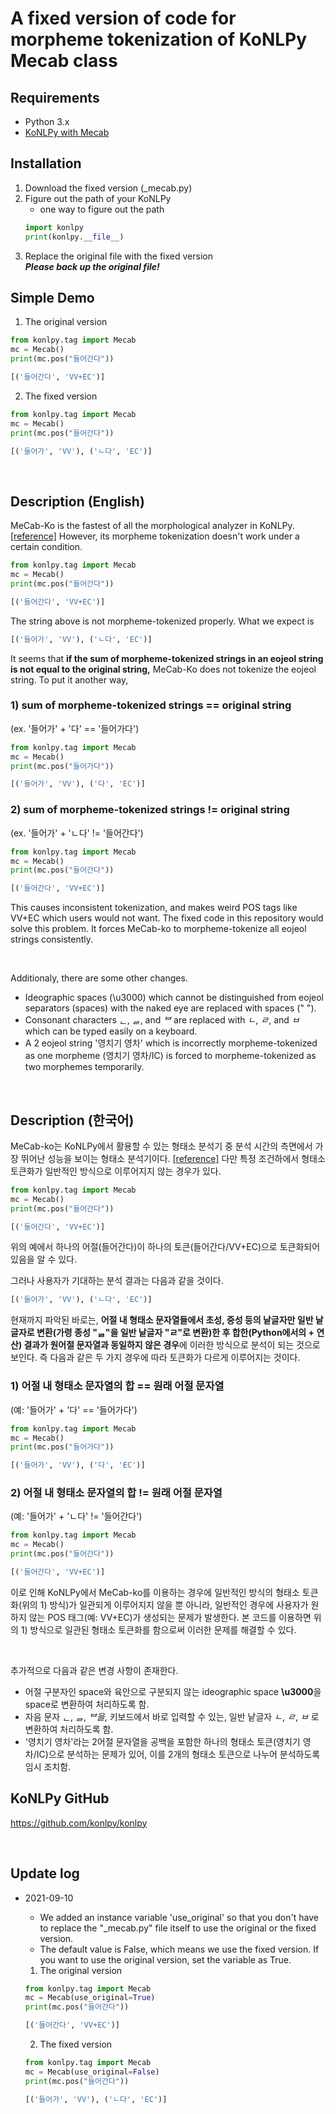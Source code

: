 # **A fixed version of code for morpheme tokenization of KoNLPy Mecab class**

## Requirements
- Python 3.x
- [KoNLPy with Mecab](https://konlpy.org/en/latest/install/ "KoNLPy: Installation")

## Installation
1. Download the fixed version (_mecab.py)
2. Figure out the path of your KoNLPy
    - one way to figure out the path
    ```python
    import konlpy
    print(konlpy.__file__)
    ```
3. Replace the original file with the fixed version\
***Please back up the original file!***

## Simple Demo
1) The original version
```python
from konlpy.tag import Mecab
mc = Mecab()
print(mc.pos("들어간다"))
```
```python
[('들어간다', 'VV+EC')]
```

2) The fixed version
```python
from konlpy.tag import Mecab
mc = Mecab()
print(mc.pos("들어간다"))
```
```python
[('들어가', 'VV'), ('ㄴ다', 'EC')]
```

<br>

## Description (English)
MeCab-Ko is the fastest of all the morphological analyzer in KoNLPy. [[reference]](https://konlpy.org/en/latest/morph/#id1 "KoNLPy: Morphological analysis and POS tagging") However, its morpheme tokenization doesn't work under a certain condition.

```python
from konlpy.tag import Mecab
mc = Mecab()
print(mc.pos("들어간다"))
```
```python
[('들어간다', 'VV+EC')]
```

The string above is not morpheme-tokenized properly. What we expect is

```python
[('들어가', 'VV'), ('ㄴ다', 'EC')]
```

It seems that **if the sum of morpheme-tokenized strings in an eojeol string is not equal to the original string,** MeCab-Ko does not tokenize the eojeol string.
To put it another way, 

### 1) sum of morpheme-tokenized strings == original string<br>
(ex. '들어가' + '다' == '들어가다')
```python
from konlpy.tag import Mecab
mc = Mecab()
print(mc.pos("들어가다"))
```
```python
[('들어가', 'VV'), ('다', 'EC')]
```

### 2) sum of morpheme-tokenized strings != original string<br>
(ex. '들어가' + 'ㄴ다' != '들어간다')
```python
from konlpy.tag import Mecab
mc = Mecab()
print(mc.pos("들어간다"))
```
```python
[('들어간다', 'VV+EC')]
```

This causes inconsistent tokenization, and makes weird POS tags like VV+EC which users would not want.
The fixed code in this repository would solve this problem. It forces MeCab-ko to morpheme-tokenize all eojeol strings consistently.

<br>

Additionaly, there are some other changes.
- Ideographic spaces (\u3000) which cannot be distinguished from eojeol separators (spaces) with the naked eye are replaced with spaces (" ").
- Consonant characters *ᆫ*, *ᆯ*, and *ᄇ* are replaced with *ㄴ*, *ㄹ*, and *ㅂ* which can be typed easily on a keyboard.
- A 2 eojeol string '영치기 영차' which is incorrectly morpheme-tokenized as one morpheme (영치기 영차/IC) is forced to morpheme-tokenized as two morphemes temporarily.

<br>

## Description (한국어)
MeCab-ko는 KoNLPy에서 활용할 수 있는 형태소 분석기 중 분석 시간의 측면에서 가장 뛰어난 성능을 보이는 형태소 분석기이다. [[reference]](https://konlpy.org/en/latest/morph/#id1 "KoNLPy: Morphological analysis and POS tagging") 다만 특정 조건하에서 형태소 토큰화가 일반적인 방식으로 이루어지지 않는 경우가 있다.

```python
from konlpy.tag import Mecab
mc = Mecab()
print(mc.pos("들어간다"))
```
```python
[('들어간다', 'VV+EC')]
```

위의 예에서 하나의 어절(들어간다)이 하나의 토큰(들어간다/VV+EC)으로 토큰화되어 있음을 알 수 있다.

그러나 사용자가 기대하는 분석 결과는 다음과 같을 것이다.

```python
[('들어가', 'VV'), ('ㄴ다', 'EC')]
```

현재까지 파악된 바로는, **어절 내 형태소 문자열들에서 초성, 중성 등의 낱글자만 일반 낱글자로 변환(가령 종성 "ᆯ"을 일반 낱글자 "ㄹ"로 변환)한 후 합한(Python에서의 + 연산) 결과가 원어절 문자열과 동일하지 않은 경우**에 이러한 방식으로 분석이 되는 것으로 보인다. 즉 다음과 같은 두 가지 경우에 따라 토큰화가 다르게 이루어지는 것이다.

### 1) 어절 내 형태소 문자열의 합 == 원래 어절 문자열<br>
(예: '들어가' + '다' == '들어가다')
```python
from konlpy.tag import Mecab
mc = Mecab()
print(mc.pos("들어가다"))
```
```python
[('들어가', 'VV'), ('다', 'EC')]
```

### 2) 어절 내 형태소 문자열의 합 != 원래 어절 문자열<br>
(예: '들어가' + 'ㄴ다' != '들어간다')
```python
from konlpy.tag import Mecab
mc = Mecab()
print(mc.pos("들어간다"))
```
```python
[('들어간다', 'VV+EC')]
```

이로 인해 KoNLPy에서 MeCab-ko를 이용하는 경우에 일반적인 방식의 형태소 토큰화(위의 1) 방식)가 일관되게 이루어지지 않을 뿐 아니라, 일반적인 경우에 사용자가 원하지 않는 POS 태그(예: VV+EC)가 생성되는 문제가 발생한다. 본 코드를 이용하면 위의 1) 방식으로 일관된 형태소 토큰화를 함으로써 이러한 문제를 해결할 수 있다.

<br>

추가적으로 다음과 같은 변경 사항이 존재한다.
- 어절 구분자인 space와 육안으로 구분되지 않는 ideographic space **\u3000**을 space로 변환하여 처리하도록 함.
- 자음 문자 *ᆫ*, *ᆯ*, *ᄇ을*, 키보드에서 바로 입력할 수 있는, 일반 낱글자 *ㄴ*, *ㄹ*, *ㅂ* 로 변환하여 처리하도록 함.
- '영치기 영차'라는 2어절 문자열을 공백을 포함한 하나의 형태소 토큰(영치기 영차/IC)으로 분석하는 문제가 있어, 이를 2개의 형태소 토큰으로 나누어 분석하도록 임시 조치함.


## KoNLPy GitHub
https://github.com/konlpy/konlpy

<br>

## Update log
- 2021-09-10
    - We added an instance variable 'use_original' so that you don't have to replace the "_mecab.py" file itself to use the original or the fixed version.
    - The default value is False, which means we use the fixed version. If you want to use the original version, set the variable as True.

    1) The original version
    ```python
    from konlpy.tag import Mecab
    mc = Mecab(use_original=True)
    print(mc.pos("들어간다"))
    ```
    ```python
    [('들어간다', 'VV+EC')]
    ```

    2) The fixed version
    ```python
    from konlpy.tag import Mecab
    mc = Mecab(use_original=False)
    print(mc.pos("들어간다"))
    ```
    ```python
    [('들어가', 'VV'), ('ㄴ다', 'EC')]
    ```
